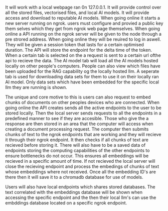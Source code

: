 It will work with a local webpage ran 0n 127.0.0.1. It will provide control over all the stored files, vectorised files, and local AI models. It will provide access and download to reputable AI models. When going online it starts a new server running on ngrok. users must configure and provied a public key them selves which they get from ngrok web page themselves. When going online a API running on the ngrok server will be given to the node through a pre strored address. When going online they will be reuired to log in aswell. They will be given a session token that lasts for a certain optimised duration. The API will store the endpoint for the delta time of the token. When a certain tab is selected on the a request is sent to a certain url ofthe api to recieve the data. The AI model tab will load all the AI models hosted locally on other people's computers. People can also view which files have been uploaded for the RAG capability og the locally hosted llm. A seperate tab is used for downloading data sets for them to use it on their locally ran AI model. Only data sets which have been embedded for the specific local llm they are running is shown.

The unique and core motive to this is users can also request to embed chunks of documents on other peoples devices who are connected. When going online the API creates sends all the active endpoints to the user to be stored locally. Then the local server sends requests to all the endpoints in a predefined manner to see if they are accesible. Those who give the a response are then stored in an area that the computer will access when creating a document processing request. The computer then submits chunks of text to the ngrok endpoints that are working and they will recieve it through their ngrok endpoint. It then checks if all chunks of text are recieved before storing it. There will also have to be a saved data of endpoints storing the computing capabilities of the other endpoints to ensure bottlenecks do not occur. This ensures all embeddings will be recieved in a specific amount of time. If not recieved the local server will close the recieving endpoint and process the embedings of chunks of text whose embeddings where not received. Once all the embedding ID's are there then it will save it to a chromadb database for use of models. 

Users will also have local endpoints which shares stored databases. The text correlated with the embeddings database will be shown when accessing the specific endpoint and the then their local llm's can use the embddings database located on a specific ngrok endpoint. 

